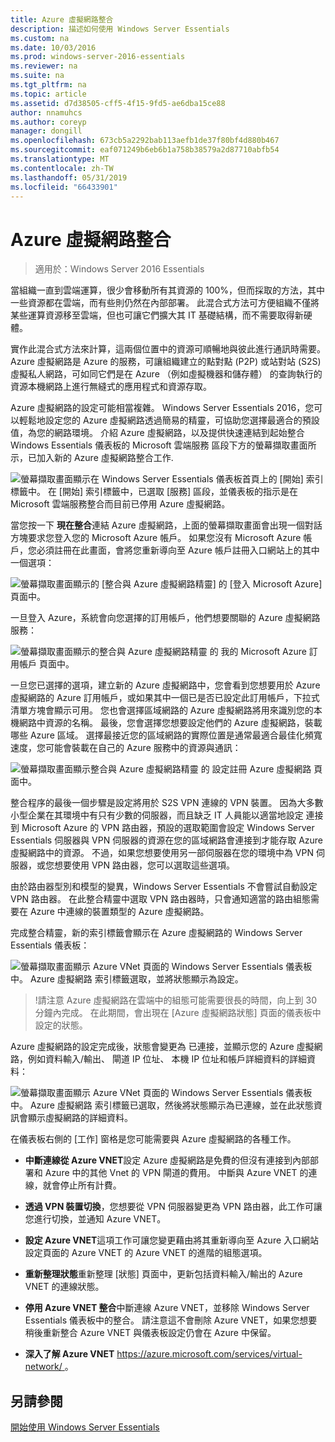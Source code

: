 ```yaml
---
title: Azure 虛擬網路整合
description: 描述如何使用 Windows Server Essentials
ms.custom: na
ms.date: 10/03/2016
ms.prod: windows-server-2016-essentials
ms.reviewer: na
ms.suite: na
ms.tgt_pltfrm: na
ms.topic: article
ms.assetid: d7d38505-cff5-4f15-9fd5-ae6dba15ce88
author: nnamuhcs
ms.author: coreyp
manager: dongill
ms.openlocfilehash: 673cb5a2292bab113aefb1de37f80bf4d880b467
ms.sourcegitcommit: eaf071249b6eb6b1a758b38579a2d87710abfb54
ms.translationtype: MT
ms.contentlocale: zh-TW
ms.lasthandoff: 05/31/2019
ms.locfileid: "66433901"
---
```

# <a name="azure-virtual-network-integration"></a>Azure 虛擬網路整合

>適用於：Windows Server 2016 Essentials

當組織一直到雲端運算，很少會移動所有其資源的 100%，但而採取的方法，其中一些資源都在雲端，而有些則仍然在內部部署。 此混合式方法可方便組織不僅將某些運算資源移至雲端，但也可讓它們擴大其 IT 基礎結構，而不需要取得新硬體。

實作此混合式方法來計算，這兩個位置中的資源可順暢地與彼此進行通訊時需要。 Azure 虛擬網路是 Azure 的服務，可讓組織建立的點對點 (P2P) 或站對站 (S2S) 虛擬私人網路，可如同它們是在 Azure （例如虛擬機器和儲存體） 的查詢執行的資源本機網路上進行無縫式的應用程式和資源存取。

Azure 虛擬網路的設定可能相當複雜。 Windows Server Essentials 2016，您可以輕鬆地設定您的 Azure 虛擬網路透過簡易的精靈，可協助您選擇最適合的預設值，為您的網路環境。 介紹 Azure 虛擬網路，以及提供快速連結到起始整合 Windows Essentials 儀表板的 Microsoft 雲端服務 區段下方的螢幕擷取畫面所示，已加入新的 Azure 虛擬網路整合工作.

![螢幕擷取畫面顯示在 Windows Server Essentials 儀表板首頁上的 [開始] 索引標籤中。 在 [開始] 索引標籤中，已選取 [服務] 區段，並儀表板的指示是在 Microsoft 雲端服務整合而目前已停用 Azure 虛擬網路。](media/azure-virtual-network-1.PNG)

當您按一下 **現在整合**連結 Azure 虛擬網路，上面的螢幕擷取畫面會出現一個對話方塊要求您登入您的 Microsoft Azure 帳戶。 如果您沒有 Microsoft Azure 帳戶，您必須註冊在此畫面，會將您重新導向至 Azure 帳戶註冊入口網站上的其中一個選項：

![螢幕擷取畫面顯示的 [整合與 Azure 虛擬網路精靈] 的 [登入 Microsoft Azure] 頁面中。](media/azure-virtual-network-2.PNG)

一旦登入 Azure，系統會向您選擇的訂用帳戶，他們想要關聯的 Azure 虛擬網路服務：

![螢幕擷取畫面顯示的整合與 Azure 虛擬網路精靈 的 我的 Microsoft Azure 訂用帳戶 頁面中。](media/azure-virtual-network-3.PNG)

一旦您已選擇的選項，建立新的 Azure 虛擬網路中，您會看到您想要用於 Azure 虛擬網路的 Azure 訂用帳戶，或如果其中一個已是否已設定此訂用帳戶，下拉式清單方塊會顯示可用。 您也會選擇區域網路的 Azure 虛擬網路將用來識別您的本機網路中資源的名稱。 最後，您會選擇您想要設定他們的 Azure 虛擬網路，裝載哪些 Azure 區域。 選擇最接近您的區域網路的實際位置是通常最適合最佳化頻寬速度，您可能會裝載在自己的 Azure 服務中的資源與通訊：

![螢幕擷取畫面顯示整合與 Azure 虛擬網路精靈 的 設定註冊 Azure 虛擬網路 頁面中。](media/azure-virtual-network-4.PNG)

整合程序的最後一個步驟是設定將用於 S2S VPN 連線的 VPN 裝置。 因為大多數小型企業在其環境中有只有少數的伺服器，而且缺乏 IT 人員能以適當地設定 連接到 Microsoft Azure 的 VPN 路由器，預設的選取範圍會設定 Windows Server Essentials 伺服器與 VPN 伺服器的資源在您的區域網路會連接到才能存取 Azure 虛擬網路中的資源。 不過，如果您想要使用另一部伺服器在您的環境中為 VPN 伺服器，或您想要使用 VPN 路由器，您可以選取這些選項。

由於路由器型別和模型的變異，Windows Server Essentials 不會嘗試自動設定 VPN 路由器。 在此整合精靈中選取 VPN 路由器時，只會通知適當的路由組態需要在 Azure 中連線的裝置類型的 Azure 虛擬網路。

完成整合精靈，新的索引標籤會顯示在 Azure 虛擬網路的 Windows Server Essentials 儀表板：

![螢幕擷取畫面顯示 Azure VNet 頁面的 Windows Server Essentials 儀表板中。 Azure 虛擬網路 索引標籤選取，並將狀態顯示為設定。](media/azure-virtual-network-5.PNG)

>!請注意 Azure 虛擬網路在雲端中的組態可能需要很長的時間，向上到 30 分鐘內完成。 在此期間，會出現在 [Azure 虛擬網路狀態] 頁面的儀表板中設定的狀態。

Azure 虛擬網路的設定完成後，狀態會變更為 已連接，並顯示您的 Azure 虛擬網路，例如資料輸入/輸出、 閘道 IP 位址、 本機 IP 位址和帳戶詳細資料的詳細資料：

![螢幕擷取畫面顯示 Azure VNet 頁面的 Windows Server Essentials 儀表板中。 Azure 虛擬網路 索引標籤已選取，然後將狀態顯示為已連線，並在此狀態資訊會顯示虛擬網路的詳細資料。](media/azure-virtual-network-6.PNG)

在儀表板右側的 [工作] 窗格是您可能需要與 Azure 虛擬網路的各種工作。

-   **中斷連線從 Azure VNET**設定 Azure 虛擬網路是免費的但沒有連接到內部部署和 Azure 中的其他 Vnet 的 VPN 閘道的費用。 中斷與 Azure VNET 的連線，就會停止所有計費。

-   **透過 VPN 裝置切換**，您想要從 VPN 伺服器變更為 VPN 路由器，此工作可讓您進行切換，並通知 Azure VNET。

-   **設定 Azure VNET**這項工作可讓您變更藉由將其重新導向至 Azure 入口網站設定頁面的 Azure VNET 的 Azure VNET 的進階的組態選項。

-   **重新整理狀態**重新整理 [狀態] 頁面中，更新包括資料輸入/輸出的 Azure VNET 的連線狀態。

-   **停用 Azure VNET 整合**中斷連線 Azure VNET，並移除 Windows Server Essentials 儀表板中的整合。 請注意這不會刪除 Azure VNET，如果您想要稍後重新整合 Azure VNET 與儀表板設定仍會在 Azure 中保留。

-   **深入了解 Azure VNET** [ https://azure.microsoft.com/services/virtual-network/ ](https://azure.microsoft.com/services/virtual-network/)。

<a name="see-also"></a>另請參閱
--------
[開始使用 Windows Server Essentials](get-started.md)
